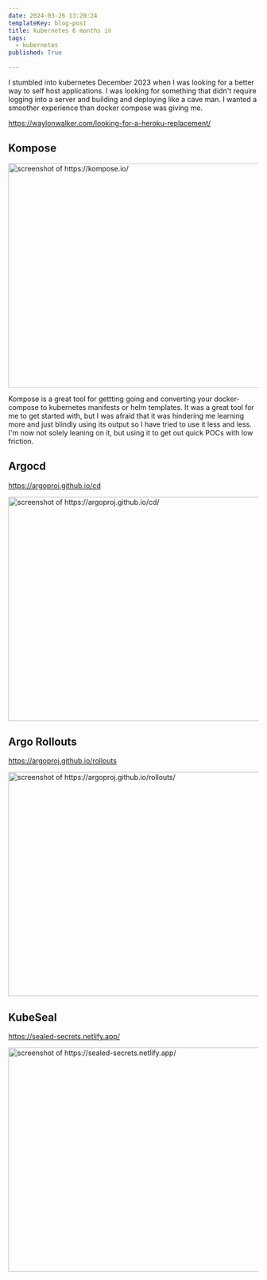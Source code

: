 ```yaml
---
date: 2024-03-26 13:20:24
templateKey: blog-post
title: kubernetes 6 months in
tags:
  - kubernetes
published: True

---
```


 I stumbled into kubernetes December 2023 when I was looking for a better way
 to self host applications.  I was looking for something that didn't require
 logging into a server and building and deploying like a cave man.  I wanted a
 smoother experience than docker compose was giving me.

<https://waylonwalker.com/looking-for-a-heroku-replacement/>

## Kompose

<a href='https://kompose.io' >
<img
    src='https://shots.wayl.one/shot/?url=https://kompose.io/&height=450&width=800&scaled_width=800&scaled_height=450&selectors='
    alt='screenshot of https://kompose.io/'
    height='450'
    width='800'
/>
</a>

Kompose is a great tool for gettting going and converting your docker-compose
to kubernetes manifests or helm templates.  It was a great tool for me to get
started with, but I was afraid that it was hindering me learning more and just
blindly using its output so I have tried to use it less and less.  I'm now not solely leaning on it, but using it to get out quick POCs with low friction.

## Argocd

<https://argoproj.github.io/cd>

<a href='https://argoproj.github.io/cd/' >
<img
    src='https://shots.wayl.one/shot/?url=https://argoproj.github.io/cd/&height=450&width=800&scaled_width=800&scaled_height=450&selectors='
    alt='screenshot of https://argoproj.github.io/cd/'
    height='450'
    width='800'
/>
</a>

## Argo Rollouts

<https://argoproj.github.io/rollouts>

<a href='https://argoproj.github.io/rollouts/' >
<img
    src='https://shots.wayl.one/shot/?url=https://argoproj.github.io/rollouts/&height=450&width=800&scaled_width=800&scaled_height=450&selectors='
    alt='screenshot of https://argoproj.github.io/rollouts/'
    height='450'
    width='800'
/>
</a>

## KubeSeal

<https://sealed-secrets.netlify.app/>

<a href='https://sealed-secrets.netlify.app/' >
<img
    src='https://shots.wayl.one/shot/?url=https://sealed-secrets.netlify.app/&height=450&width=800&scaled_width=800&scaled_height=450&selectors='
    alt='screenshot of https://sealed-secrets.netlify.app/'
    height='450'
    width='800'
/>
</a>
